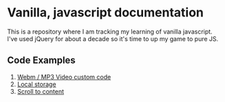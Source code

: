 # Vanilla, javascript documentation

This is a repository where I am tracking my learning of vanilla javascript. I've used jQuery for about a decade so it's time to up my game to pure JS.

## Code Examples

1. [Webm / MP3 Video custom code](webm-mp3-video/readme.md)
1. [Local storage](local-storage/readme.md)
1. [Scroll to content](scroll-to-content/readme.md)
